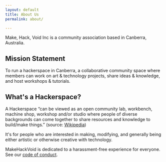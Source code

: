 ```yaml
---
layout: default
title: About Us
permalink: about/

---
```


Make, Hack, Void Inc is a community association based in Canberra, Australia.

## Mission Statement

To run a hackerspace in Canberra, a collaborative community space where members can work on art & technology projects, share ideas & knowledge, and host workshops & tutorials.

## What's a Hackerspace?

A Hackerspace &ldquo;can be viewed as an open community lab, workbench, machine shop, workshop and/or studio where people of diverse backgrounds can come together to share resources and knowledge to build/make things.&rdquo; (source: [Wikipedia](http://en.wikipedia.org/wiki/Hackerspace)) 

It's for people who are interested in making, modifying, and generally being either artistic or otherwise creative with technology.

MakeHackVoid is dedicated to a harassment-free experience for everyone. See our [code of conduct](code-of-conduct/).

